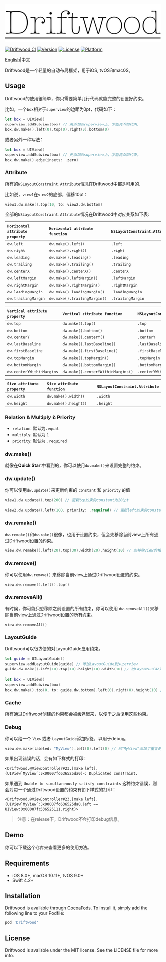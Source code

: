 ![Driftwood](driftwood.png)

[![Driftwood CI](https://github.com/wlgemini/Driftwood/workflows/Driftwood%20CI/badge.svg)](https://github.com/wlgemini/Driftwood/actions)
[![Version](https://img.shields.io/cocoapods/v/Driftwood.svg?style=flat)](https://cocoapods.org/pods/Driftwood)
[![License](https://img.shields.io/cocoapods/l/Driftwood.svg?style=flat)](https://cocoapods.org/pods/Driftwood)
[![Platform](https://img.shields.io/cocoapods/p/Driftwood.svg?style=flat)](https://cocoapods.org/pods/Driftwood)

[English](README.md)|中文

Driftwood是一个轻量的自动布局框架，用于iOS, tvOS和macOS。

## Usage

Driftwood的使用很简单，你只需要简单几行代码就能完整的设置好约束。

比如，一个`box`相对于`superview`的边距为0pt，代码如下：

```swift
let box = UIView()
superview.addSubview(box) // 先添加到superview上，才能再添加约束。
box.dw.make().left(0).top(0).right(0).bottom(0)
```

或者另外一种写法：

```swift
let box = UIView()
superview.addSubview(box) // 先添加到superview上，才能再添加约束。
box.dw.make().edge(insets: .zero)
```

### Attribute

所有的`NSLayoutConstraint.Attribute`情况在Driftwood中都是可用的.

比如说，`view1`在`view2`的底部，偏移10pt：

```swift
view1.dw.make().top(10, to: view2.dw.bottom)
```

全部的`NSLayoutConstraint.Attribute`情况在Driftwood中对应关系如下表:

| `Horizontal attribute property` | `Horizontal attribute function`  | `NSLayoutConstraint.Attribute` |
| :-------------------------- | :--------------------------- | :----------------------------- |
| `dw.left`                   | `dw.make().left()`           | `.left`                        |
| `dw.right`                  | `dw.make().right()`          | `.right`                       |
| `dw.leading`                | `dw.make().leading()`        | `.leading`                     |
| `dw.trailing`               | `dw.make().trailing()`       | `.trailing`                    |
| `dw.centerX`                | `dw.make().centerX()`        | `.centerX`                     |
| `dw.leftMargin`             | `dw.make().leftMargin()`     | `.leftMargin`                  |
| `dw.rightMargin`            | `dw.make().rightMargin()`    | `.rightMargin`                 |
| `dw.leadingMargin`          | `dw.make().leadingMargin()`  | `.leadingMargin`               |
| `dw.trailingMargin`         | `dw.make().trailingMargin()` | `.trailingMargin`              |

| `Vertical attribute property` | `Vertical attribute function`        | `NSLayoutConstraint.Attribute` |
| :-------------------------- | :--------------------------------- | :----------------------------- |
| `dw.top`                    | `dw.make().top()`                  | `.top`                         |
| `dw.bottom`                 | `dw.make().bottom()`               | `.bottom`                      |
| `dw.centerY`                | `dw.make().centerY()`              | `.centerY`                     |
| `dw.lastBaseline`           | `dw.make().lastBaseline()`         | `.lastBaseline`                |
| `dw.firstBaseline`          | `dw.make().firstBaseline()`        | `.firstBaseline`               |
| `dw.topMargin`              | `dw.make().topMargin()`            | `.topMargin`                   |
| `dw.bottomMargin`           | `dw.make().bottomMargin()`         | `.bottomMargin`                |
| `dw.centerYWithinMargins`   | `dw.make().centerYWithinMargins()` | `.centerYWithinMargins`        |

| `Size attribute property` | `Size attribute function` | `NSLayoutConstraint.Attribute` |
| :------------------------ | :------------------------ | :----------------------------- |
| `dw.width`                | `dw.make().width()`       | `.width`                       |
| `dw.height`               | `dw.make().height()`      | `.height`                      |

### Relation & Multiply & Priority

-   `relation`: 默认为`.equal`
-   `multiply`: 默认为 `1`
-   `priority`: 默认为 `.required`

### dw.make()

就像在**Quick Start**中看到的，你可以使用`dw.make()`来设置完整的约束。

### dw.update()

你可以使用`dw.update()`来更新约束的 `constant` 和 `priority` 的值

```swift
view1.dw.update().top(200) // 更新top约束的constant为200pt

view2.dw.update().left(100, priority: .required) // 更新left约束的constant为100pt，priority为required
```

### dw.remake()

`dw.remake()`和`dw.make()`很像，也用于设置约束，但会先移除当前view上所有通过Driftwood设置的约束。

```swift
view.dw.remake().left(20).top(30).width(20).height(10) // 先移除view的相关约束，然后再设置新约束
```

### dw.remove()

你可以使用`dw.remove()` 来移除当前view上通过Driftwood设置的约束。

```swift
view.dw.remove().left().top()
```

### dw.removeAll()

有时候，你可能只想移除之前设置的所有约束，你可以使用 `dw.removeAll()`来移除当前view上通过Driftwood设置的所有约束。

```swift
view.dw.removeAll()
```

### LayoutGuide

Driftwood可以很方便的对LayoutGuide应用约束。

```swift 
let guide = UILayoutGuide()
superview.addLayoutGuide(guide) // 添加LayoutGuide到superview
guide.dw.make().left(10).top(10).height(10).width(10) // 给LayoutGuide添加约束

let box = UIView()
superview.addSubview(box)
box.dw.make().top(0, to: guide.dw.bottom).left(0).right(0).height(10) // LayoutGuide和View混合使用
```

### Cache

所有通过Driftwood创建的约束都会被缓存起来，以便于之后复用这些约束。

### Debug

你可以给一个 `View` 或者 `LayoutGuide`添加标签，以用于debug。

```swift
view.dw.make(labeled: "MyView").left(0).left(0) // 给"MyView"添加了重复的left约束
```

如果出现错误的话，会有如下样式的打印：

```
<Driftwood.@ViewController#23.[make left].(UIView`MyView`:0x00007fc636525da0)>: Duplicated constraint.
```

如果遇到 `Unable to simultaneously satisfy constraints` 这种约束错误，则会对每一个通过Driftwood设置的约束有如下样式的打印：

```
<Driftwood.@ViewController#23.[make left].(UIView`MyView`:0x00007fc636525da0.left == UIView:0x00007fc636525111.right)>
```

> 注意：在release下，Driftwood不会打印debug信息。

## Demo

你可以下载这个仓库来查看更多的使用方法。

## Requirements

- iOS 8.0+, macOS 10.11+, tvOS 9.0+
- Swift 4.2+

## Installation

Driftwood is available through [CocoaPods](https://cocoapods.org). To install it, simply add the following line to your Podfile:

```ruby
pod 'Driftwood'
```

## License

Driftwood is available under the MIT license. See the LICENSE file for more info.
